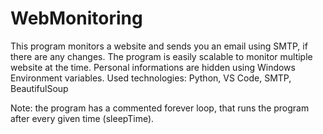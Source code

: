 # WebMonitoring
This program monitors a website and sends you an email using SMTP, if there are any changes. The program is easily scalable to monitor multiple website at the time. Personal informations are hidden using Windows Environment variables. Used technologies: Python, VS Code, SMTP, BeautifulSoup

Note: the program has a commented forever loop, that runs the program after every given time (sleepTime). 
